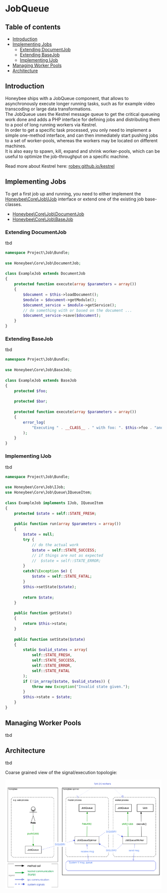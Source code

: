 # JobQueue

## Table of contents

- [Introduction](#introduction)
- [Implementing Jobs](#implementing-jobs)
    - [Extending DocumentJob](#extending-documentjob)
    - [Extending BaseJob](#extending-basejob)
    - [Implementing IJob](#implementing-ijob)
- [Managing Worker Pools](#managing-worker-pools)
- [Architecture](#architecture)

## Introduction

Honeybee ships with a JobQueue component, 
that allows to asynchronously execute longer running tasks, 
such as for example video transcoding or large data transformations.  
The JobQueue uses the Kestrel message queue to get the critical queueing work done 
and adds a PHP interface for defining jobs and distributing them to a pool of long running workers via Kestrel.  
In order to get a specific task processed, you only need to implement a simple one-method interface, 
and can then immediately start pushing jobs to a set of worker-pools, whereas the workers may be located on different machines.  
It is also easy to spawn, kill, expand and shrink worker-pools, which can be useful to optimize the job-throughput on a specific machine. 

Read more about Kestrel here:
[robey.github.io/kestrel](http://robey.github.io/kestrel/ "Kestrel - Distributed Message Queue")  

## Implementing Jobs

To get a first job up and running, you need to either implement the 
[Honeybee\Core\Job\IJob](https://github.com/berlinonline/honeybee/blob/master/app/lib/Honeybee/Core/Job/IJob.php "Honeybee Job-Interface") 
interface or extend one of the existing job base-classes. 

- [Honeybee\Core\Job\DocumentJob](https://github.com/berlinonline/honeybee/blob/master/app/lib/Honeybee/Core/Job/DocumentJob.php "DocumentJob source") 
- [Honeybee\Core\Job\BaseJob](https://github.com/berlinonline/honeybee/blob/master/app/lib/Honeybee/Core/Job/BaseJob.php "BaseJob source") 

### Extending DocumentJob

tbd

```php
namespace Project\Job\Bundle;

use Honeybee\Core\Job\DocumentJob;

class ExampleJob extends DocumentJob
{
    protected function execute(array $parameters = array())
    {
        $document = $this->loadDocument();
        $module = $document->getModule();
        $document_service = $module->getService();
        // do something with or based on the document ...
        $document_service->save($document);
    }
}
```

### Extending BaseJob

tbd

```php
namespace Project\Job\Bundle;

use Honeybee\Core\Job\BaseJob;

class ExampleJob extends BaseJob
{
    protected $foo;

    protected $bar;

    protected function execute(array $parameters = array())
    {
        error_log(
            "Executing " . __CLASS__ . " with foo: ". $this->foo . "and bar: " . $this->bar
        );
    }
}
```

### Implementing IJob

tbd

```php
namespace Project\Job\Bundle;

use Honeybee\Core\Job\IJob;
use Honeybee\Core\Job\Queue\IQueueItem;

class ExampleJob implements IJob, IQueueItem
{
    protected $state = self::STATE_FRESH;

    public function run(array $parameters = array())
    {
        $state = null;
        try {
            // do the actual work
            $state = self::STATE_SUCCESS;
            // if things are not as expected
            //  $state = self::STATE_ERROR;
        }
        catch(\Exception $e) {
            $state = self::STATE_FATAL;
        }
        $this->setState($state);

        return $state;
    }

    public function getState()
    {
        return $this->state;
    }

    public function setState($state)
    {
        static $valid_states = array(
            self::STATE_FRESH,
            self::STATE_SUCCESS,
            self::STATE_ERROR,
            self::STATE_FATAL
        );
        if (!in_array($state, $valid_states)) {
            throw new Exception("Invalid state given.");
        }
        $this->state = $state;
    }
}
```

## Managing Worker Pools

tbd

## Architecture

tbd

Coarse grained view of the signal/execution topologie:

![Honeybee JobQueue - Signal Topologie](jobqueue_signal_topologie.png)